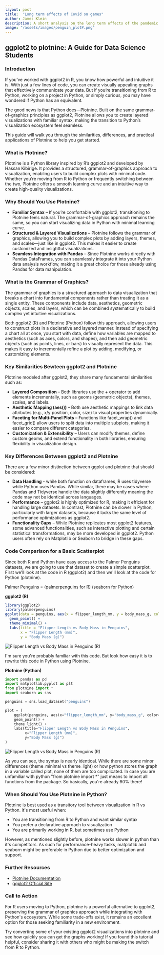 ```yaml
---
layout: post
title:  "Long term effects of Covid on games"
author: James Klein
description: A short analysis on the long term effects of the pandemic on the gaming industry
image: "/assets/images/penguin_plotP.png"
---
```


## ggplot2 to plotnine: A Guide for Data Science Students

### **Introduction**  
If you’ve worked with ggplot2 in R, you know how powerful and intuitive it is. With just a few lines of code, you can create visually appealing graphs that effectively communicate your data. But if you’re transitioning from R to Python, working on a project in Python, or simply curious, you may have wondered if Python has an equivalent.  

The good news is that Python does—Plotnine. Built on the same grammar-of-graphics principles as ggplot2, Plotnine allows you to create layered visualizations with familiar syntax, making the transition to Python’s visualization ecosystem feel seamless.  

This guide will walk you through the similarities, differences, and practical applications of Plotnine to help you get started.  

### What is Plotnine?
Plotnine is a Python library inspired by R’s ggplot2 and developed by Hassan Kibirige. It provides a structured, grammar-of-graphics approach to visualization, enabling users to build complex plots with minimal code. Whether you’re moving from R to Python or frequently switching between the two, Plotnine offers a smooth learning curve and an intuitive way to create high-quality visualizations.  

### Why Should You Use Plotnine?
- **Familiar Syntax** – If you’re comfortable with ggplot2, transitioning to Plotnine feels natural. The grammar-of-graphics approach remains the same, so you can start visualizing data in Python with minimal learning curve.  
- **Structured & Layered Visualizations** – Plotnine follows the grammar of graphics, allowing you to build complex plots by adding layers, themes, and scales—just like in ggplot2. This makes it easier to create customized and insightful visualizations.  
- **Seamless Integration with Pandas** – Since Plotnine works directly with Pandas DataFrames, you can seamlessly integrate it into your Python data analysis workflow, making it a great choice for those already using Pandas for data manipulation.  

### What is the Grammar of Graphics?  
The grammar of graphics is a structured approach to data visualization that breaks a chart into fundamental components rather than treating it as a single entity. These components include data, aesthetics, geometric objects, scales, and layers, which can be combined systematically to build complex yet intuitive visualizations.  

Both ggplot2 (R) and Plotnine (Python) follow this approach, allowing users to construct plots in a declarative and layered manner. Instead of specifying a chart all at once, you start with data, define how variables are mapped to aesthetics (such as axes, colors, and shapes), and then add geometric objects (such as points, lines, or bars) to visually represent the data. This makes it easy to incrementally refine a plot by adding, modifying, or customizing elements.  

### Key Similarities Bewteen ggplot2 and Plotnine
Plotnine modeled after ggplot2, they share many fundamental similarities such as: 
- **Layered Composition** – Both libraries use the + operator to add elements incrementally, such as geoms (geometric objects), themes, scales, and labels.  
- **Aesthetic Mapping (aes())** – Both use aesthetic mappings to link data attributes (e.g., x/y position, color, size) to visual properties dynamically.  
- **Faceting for Multi-Panel Plots** – Functions like facet_wrap() and facet_grid() allow users to split data into multiple subplots, making it easier to compare different categories.  
- **Customization & Extensibility** – Users can modify themes, define custom geoms, and extend functionality in both libraries, ensuring flexibility in visualization design.

### Key Differences Between ggplot2 and Plotnine
There are a few minor distinction between ggplot and plotnine that should be considered:
- **Data Handling** - while both function on dataframes, R uses tidyverse while Python uses Pandas. While similar, there may be cases where Pandas and Tidyverse handle the data slightly differently meaning the code may not be identical across languages.
- **Performance** – ggplot2 is highly optimized for R, making it efficient for handling large datasets. In contrast, Plotnine can be slower in Python, particularly with larger datasets, because it lacks the same level of performance optimizations as ggplot2.
- **Functionality Gaps** – While Plotnine replicates most ggplot2 features, some advanced functionalities, such as interactive plotting and certain statistical transformations, may be more developed in ggplot2. Python users often rely on Matplotlib or Seaborn to bridge in these gaps.  

### Code Comparison for a Basic Scatterplot

Since both R and Python have easy access to the Palmer Penguins datasets, we are going to use that dataset to create a simple scatterplot. First we'll look at the code in R (ggplot2) and then we'll look at the code for Python (plotnine). 

Palmer Penguins = (palmerpenguins for R) (seaborn for Python)

**ggplot2 (R)**
```r
library(ggplot2)
library(palmerpenguins)
ggplot(data = penguins, aes(x = flipper_length_mm, y = body_mass_g, color = species)) +
  geom_point() +
  theme_minimal() +
  labs(title = "Flipper Length vs Body Mass in Penguins",
       x = "Flipper Length (mm)",
       y = "Body Mass (g)")
```
![Flipper Length vs Body Mass in Penguins (R)](https://schneeman71.github.io/Klein-Blog/assets/images/penguin_plotG.jpg)

I'm sure you're probably familiar with this code. But look how easy it is to rewrite this code in Python using Plotnine.


**Plotnine (Python)**
```python
import pandas as pd
import matplotlib.pyplot as plt
from plotnine import *
import seaborn as sns

penguins = sns.load_dataset("penguins")

plot = (
    ggplot(penguins, aes(x="flipper_length_mm", y="body_mass_g", color="species")) +
    geom_point() +
    theme_light() +
    labs(title="Flipper Length vs Body Mass in Penguins", 
         x="Flipper Length (mm)", 
         y="Body Mass (g)")
)
```
![Flipper Length vs Body Mass in Penguins (R)](https://schneeman71.github.io/Klein-Blog/assets/images/penguin_plotP.png)



As you can see, the syntax is nearly identical. While there are some minor differences (theme_minimal vs theme_light) or how python stores the graph in a variable called plot, none of them are too complicated. In case you are unfamiliar with python "from plotnine import *" just means to import all functions from the package.
So basically, you're already 90% there!

### When Should You Use Plotnine in Python?
Plotnine is best used as a transitory tool between visualization in R vs Python. It's most useful when:
- You are transitioning from R to Python and want similar syntax
- You prefer a declarative approach to visualization
- You are primarily working in R, but sometimes use Python

However, as mentioned slightly before, plotnine works slower in python than it's competitors. As such for performance-heavy tasks, matplotlib and seaborn might be preferable in Python due to better optimization and support.


### Further Resources
- <a href="https://plotnine.readthedocs.io/" target="_blank" rel="noopener noreferrer">Plotnine Documentation</a>
- <a href="https://ggplot2.tidyverse.org/" target="_blank" rel="noopener noreferrer">ggplot2 Official Site</a>


### Call to Action
For R users moving to Python, plotnine is a powerful alternative to ggplot2, preserving the grammar of graphics approach while integrating with Python's ecosystem. While some trade-offs exist, it remains an excellent option for those seeking familiarity in a new environment.

Try converting some of your existing ggplot2 visualizations into plotnine and see how quickly you can get the graphs working! If you found this tutorial helpful, consider sharing it with others who might be making the switch from R to Python.
